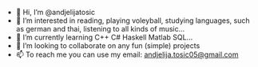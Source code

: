 - 👋 Hi, I’m @andjelijatosic
- 👀 I’m interested in reading, playing voleyball, studying languages, such as german and thai, listening to all kinds of music...
- 🌱 I’m currently learning C++ C# Haskell Matlab SQL...
- 💞️ I’m looking to collaborate on any fun (simple) projects
- 📫 To reach me you can use my email: andjelija.tosic05@gmail.com

